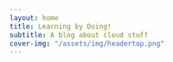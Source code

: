 ```yaml
---
layout: home
title: Learning by Doing!
subtitle: A blog about cloud stuff
cover-img: "/assets/img/headertop.png"
---
```

